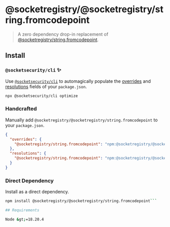# @socketregistry/@socketregistry/string.fromcodepoint

> A zero dependency drop-in replacement of
> [@socketregistry/string.fromcodepoint](https://www.npmjs.com/package/@socketregistry/string.fromcodepoint).

## Install

### `@socketsecurity/cli` :sparkles:

Use [`@socketsecurity/cli`](https://www.npmjs.com/package/@socketsecurity/cli)
to automagically populate the
[overrides](https://docs.npmjs.com/cli/v9/configuring-npm/package-json#overrides)
and [resolutions](https://yarnpkg.com/configuration/manifest#resolutions) fields
of your `package.json`.

```sh
npx @socketsecurity/cli optimize
```

### Handcrafted

Manually add `@socketregistry/@socketregistry/string.fromcodepoint` to your
`package.json`.

```json
{
  "overrides": {
    "@socketregistry/string.fromcodepoint": "npm:@socketregistry/@socketregistry/string.fromcodepoint@^1"
  },
  "resolutions": {
    "@socketregistry/string.fromcodepoint": "npm:@socketregistry/@socketregistry/string.fromcodepoint@^1"
  }
}
```

### Direct Dependency

Install as a direct dependency.

````sh
npm install @socketregistry/@socketregistry/string.fromcodepoint```

## Requirements

Node &gt;=18.20.4
````
